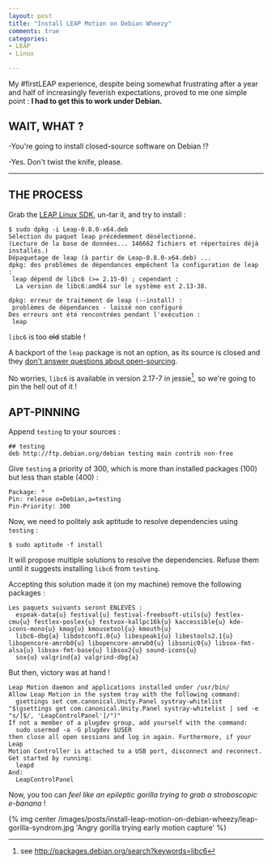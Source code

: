 ```yaml
---
layout: post
title: "Install LEAP Motion on Debian Wheezy"
comments: true
categories:
- LEAP
- Linux

---
```


My #firstLEAP experience, despite being somewhat frustrating after a year and half
of increasingly feverish expectations, proved to me one simple point :
**I had to get this to work under Debian.**

WAIT, WHAT ?
------------

-You're going to install closed-source software on Debian !?

-Yes. Don't twist the knife, please.

---

THE PROCESS
-----------

Grab the [LEAP Linux SDK](https://developer.leapmotion.com/downloads), un-tar it, and try to install :

``` OH NOES
$ sudo dpkg -i Leap-0.8.0-x64.deb 
Sélection du paquet leap précédemment désélectionné.
(Lecture de la base de données... 146662 fichiers et répertoires déjà installés.)
Dépaquetage de leap (à partir de Leap-0.8.0-x64.deb) ...
dpkg: des problèmes de dépendances empêchent la configuration de leap :
 leap dépend de libc6 (>= 2.15-0) ; cependant :
  La version de libc6:amd64 sur le système est 2.13-38.

dpkg: erreur de traitement de leap (--install) :
 problèmes de dépendances - laissé non configuré
Des erreurs ont été rencontrées pendant l'exécution :
 leap
```

`libc6` is too ~~old~~ stable !

A backport of the `leap` package is not an option, as its source is closed and they [don't answer questions about open-sourcing](https://forums.leapmotion.com/showthread.php?527-Open-source-SDK-software).

No worries, `libc6` is available in version 2.17-7 in jessie[^1], so we're going to pin the hell out of it !

APT-PINNING
-----------

Append `testing` to your sources :

``` /etc/apt/sources.list
## testing          
deb http://ftp.debian.org/debian testing main contrib non-free
```

Give `testing` a priority of 300, which is more than installed packages (100) but less than stable (400) :

``` /etc/apt/preferences.d/testing (new file)
Package: *
Pin: release o=Debian,a=testing
Pin-Priority: 300
```

Now, we need to politely ask aptitude to resolve dependencies using `testing` :

```
$ sudo aptitude -f install
```

It will propose multiple solutions to resolve the dependencies.
Refuse them until it suggests installing `libc6` from `testing`.

Accepting this solution made it (on my machine) remove the following packages :

```
Les paquets suivants seront ENLEVÉS : 
  espeak-data{u} festival{u} festival-freebsoft-utils{u} festlex-cmu{u} festlex-poslex{u} festvox-kallpc16k{u} kaccessible{u} kde-icons-mono{u} kmag{u} kmousetool{u} kmouth{u} 
  libc6-dbg{a} libdotconf1.0{u} libespeak1{u} libestools2.1{u} libopencore-amrnb0{u} libopencore-amrwb0{u} libsonic0{u} libsox-fmt-alsa{u} libsox-fmt-base{u} libsox2{u} sound-icons{u} 
  sox{u} valgrind{a} valgrind-dbg{a} 
```

But then, victory was at hand !

```
Leap Motion daemon and applications installed under /usr/bin/
Allow Leap Motion in the system tray with the following command:
  gsettings set com.canonical.Unity.Panel systray-whitelist "$(gsettings get com.canonical.Unity.Panel systray-whitelist | sed -e "s/]$/, 'LeapControlPanel']/")"
If not a member of a plugdev group, add yourself with the command:
  sudo usermod -a -G plugdev $USER
then close all open sessions and log in again. Furthermore, if your Leap
Motion Controller is attached to a USB port, disconnect and reconnect.
Get started by running:
  leapd
And:
  LeapControlPanel
```

Now, you too can *feel like an epileptic gorilla trying to grab a stroboscopic e-banana* !

{% img center /images/posts/install-leap-motion-on-debian-wheezy/leap-gorilla-syndrom.jpg 'Angry gorilla trying early motion capture' %}


[^1]: see http://packages.debian.org/search?keywords=libc6